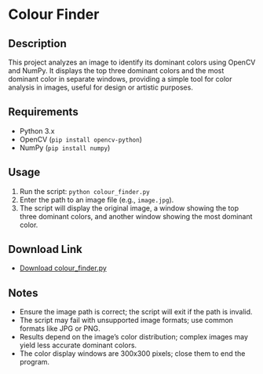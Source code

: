 # Colour Finder

## Description

This project analyzes an image to identify its dominant colors using OpenCV and NumPy. It displays the top three dominant colors and the most dominant color in separate windows, providing a simple tool for color analysis in images, useful for design or artistic purposes.

## Requirements

- Python 3.x
- OpenCV (`pip install opencv-python`)
- NumPy (`pip install numpy`)

## Usage

1. Run the script: `python colour_finder.py`
2. Enter the path to an image file (e.g., `image.jpg`).
3. The script will display the original image, a window showing the top three dominant colors, and another window showing the most dominant color.

## Download Link

- [Download colour_finder.py](https://github.com/username/Python-Projects/raw/main/colour_finder.py)

## Notes

- Ensure the image path is correct; the script will exit if the path is invalid.
- The script may fail with unsupported image formats; use common formats like JPG or PNG.
- Results depend on the image’s color distribution; complex images may yield less accurate dominant colors.
- The color display windows are 300x300 pixels; close them to end the program.